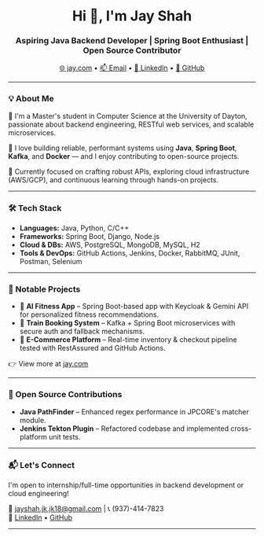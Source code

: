 <h1 align="center">Hi 👋, I'm Jay Shah</h1>
<h3 align="center">Aspiring Java Backend Developer | Spring Boot Enthusiast | Open Source Contributor</h3>

<p align="center">
  <a href="https://jay-github-io.vercel.app/" target="_blank">🌐  jay.com</a> • 
  <a href="mailto:jayshah.jk.jk18@gmail.com">📫 Email</a> • 
  <a href="https://linkedin.com/in/jayshah018" target="_blank">💼 LinkedIn</a> • 
  <a href="https://github.com/jayshah1819" target="_blank">🐙 GitHub</a>
</p>

---

### 💡 About Me

🚀 I'm a Master's student in Computer Science at the University of Dayton, passionate about backend engineering, RESTful web services, and scalable microservices.

🔧 I love building reliable, performant systems using **Java**, **Spring Boot**, **Kafka**, and **Docker** — and I enjoy contributing to open-source projects.

🎯 Currently focused on crafting robust APIs, exploring cloud infrastructure (AWS/GCP), and continuous learning through hands-on projects.

---

### 🛠️ Tech Stack

- **Languages:** Java, Python, C/C++
- **Frameworks:** Spring Boot, Django, Node.js
- **Cloud & DBs:** AWS, PostgreSQL, MongoDB, MySQL, H2
- **Tools & DevOps:** GitHub Actions, Jenkins, Docker, RabbitMQ, JUnit, Postman, Selenium

---

### 🔨 Notable Projects

- 🔹 **AI Fitness App** – Spring Boot-based app with Keycloak & Gemini API for personalized fitness recommendations.  
- 🔹 **Train Booking System** – Kafka + Spring Boot microservices with secure auth and fallback mechanisms.  
- 🔹 **E-Commerce Platform** – Real-time inventory & checkout pipeline tested with RestAssured and GitHub Actions.

👉 View more at [jay.com](https://jay-github-io.vercel.app/)

---

### 👥 Open Source Contributions

- **Java PathFinder** – Enhanced regex performance in JPCORE's matcher module.  
- **Jenkins Tekton Plugin** – Refactored codebase and implemented cross-platform unit tests.

---

### 📬 Let's Connect

I'm open to internship/full-time opportunities in backend development or cloud engineering!

📧 jayshah.jk.jk18@gmail.com | 📞 (937)-414-7823  
🔗 [LinkedIn](https://linkedin.com/in/jayshah018) • [GitHub](https://github.com/jayshah1819)

---
